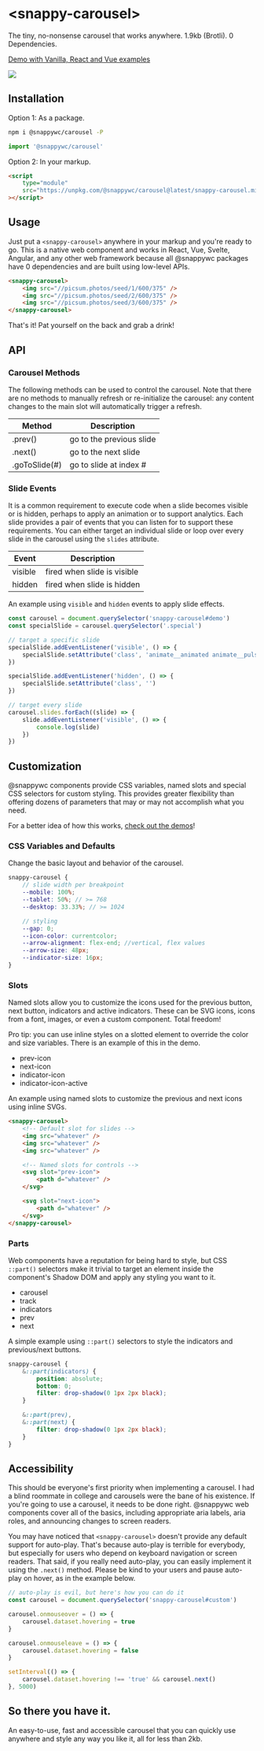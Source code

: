 # &lt;snappy-carousel&gt;

The tiny, no-nonsense carousel that works anywhere.
1.9kb (Brotli). 0 Dependencies.

[Demo with Vanilla, React and Vue examples](https://codepen.io/kaicna/pen/PoErQyv)

![](https://github.com/kaina-agency/snappy/blob/main/screenshots/snappy-carousel.png?raw=true)

## Installation

Option 1: As a package.

```sh
npm i @snappywc/carousel -P
```

```js
import '@snappywc/carousel'
```

Option 2: In your markup.

```html
<script
	type="module"
	src="https://unpkg.com/@snappywc/carousel@latest/snappy-carousel.min.js"
></script>
```

## Usage

Just put a `<snappy-carousel>` anywhere in your markup and you're ready to go. This is a native web component and works in React, Vue, Svelte, Angular, and any other web framework because all @snappywc packages have 0 dependencies and are built using low-level APIs.

```html
<snappy-carousel>
	<img src="//picsum.photos/seed/1/600/375" />
	<img src="//picsum.photos/seed/2/600/375" />
	<img src="//picsum.photos/seed/3/600/375" />
</snappy-carousel>
```

That's it! Pat yourself on the back and grab a drink!

## API

### Carousel Methods

The following methods can be used to control the carousel. Note that there are no methods to manually refresh or re-initialize the carousel: any content changes to the main slot will automatically trigger a refresh.

| Method        | Description              |
| ------------- | ------------------------ |
| .prev()       | go to the previous slide |
| .next()       | go to the next slide     |
| .goToSlide(#) | go to slide at index #   |

### Slide Events

It is a common requirement to execute code when a slide becomes visible or is hidden, perhaps to apply an animation or to support analytics. Each slide provides a pair of events that you can listen for to support these requirements. You can either target an individual slide or loop over every slide in the carousel using the `slides` attribute.

| Event   | Description                 |
| ------- | --------------------------- |
| visible | fired when slide is visible |
| hidden  | fired when slide is hidden  |

An example using `visible` and `hidden` events to apply slide effects.

```js
const carousel = document.querySelector('snappy-carousel#demo')
const specialSlide = carousel.querySelector('.special')

// target a specific slide
specialSlide.addEventListener('visible', () => {
	specialSlide.setAttribute('class', 'animate__animated animate__pulse')
})

specialSlide.addEventListener('hidden', () => {
	specialSlide.setAttribute('class', '')
})

// target every slide
carousel.slides.forEach((slide) => {
	slide.addEventListener('visible', () => {
		console.log(slide)
	})
})
```

## Customization

@snappywc components provide CSS variables, named slots and special CSS selectors for custom styling. This provides greater flexibility than offering dozens of parameters that may or may not accomplish what you need.

For a better idea of how this works, [check out the demos](https://codepen.io/kaicna/pen/PoErQyv)!

### CSS Variables and Defaults

Change the basic layout and behavior of the carousel.

```scss
snappy-carousel {
	// slide width per breakpoint
	--mobile: 100%;
	--tablet: 50%; // >= 768
	--desktop: 33.33%; // >= 1024

	// styling
	--gap: 0;
	--icon-color: currentcolor;
	--arrow-alignment: flex-end; //vertical, flex values
	--arrow-size: 48px;
	--indicator-size: 16px;
}
```

### Slots

Named slots allow you to customize the icons used for the previous button, next button, indicators and active indicators. These can be SVG icons, icons from a font, images, or even a custom component. Total freedom!

Pro tip: you can use inline styles on a slotted element to override the color and size variables. There is an example of this in the demo.

- prev-icon
- next-icon
- indicator-icon
- indicator-icon-active

An example using named slots to customize the previous and next icons using inline SVGs.

```html
<snappy-carousel>
	<!-- Default slot for slides -->
	<img src="whatever" />
	<img src="whatever" />
	<img src="whatever" />

	<!-- Named slots for controls -->
	<svg slot="prev-icon">
		<path d="whatever" />
	</svg>

	<svg slot="next-icon">
		<path d="whatever" />
	</svg>
</snappy-carousel>
```

### Parts

Web components have a reputation for being hard to style, but CSS `::part()` selectors make it trivial to target an element inside the component's Shadow DOM and apply any styling you want to it.

- carousel
- track
- indicators
- prev
- next

A simple example using `::part()` selectors to style the indicators and previous/next buttons.

```scss
snappy-carousel {
	&::part(indicators) {
		position: absolute;
		bottom: 0;
		filter: drop-shadow(0 1px 2px black);
	}

	&::part(prev),
	&::part(next) {
		filter: drop-shadow(0 1px 2px black);
	}
}
```

## Accessibility

This should be everyone's first priority when implementing a carousel. I had a blind roommate in college and carousels were the bane of his existence. If you're going to use a carousel, it needs to be done right. @snappywc web components cover all of the basics, including appropriate aria labels, aria roles, and announcing changes to screen readers.

You may have noticed that `<snappy-carousel>` doesn't provide any default support for auto-play. That's because auto-play is terrible for everybody, but especially for users who depend on keyboard navigation or screen readers. That said, if you really need auto-play, you can easily implement it using the `.next()` method. Please be kind to your users and pause auto-play on hover, as in the example below.

```js
// auto-play is evil, but here's how you can do it
const carousel = document.querySelector('snappy-carousel#custom')

carousel.onmouseover = () => {
	carousel.dataset.hovering = true
}

carousel.onmouseleave = () => {
	carousel.dataset.hovering = false
}

setInterval(() => {
	carousel.dataset.hovering !== 'true' && carousel.next()
}, 5000)
```

## So there you have it.

An easy-to-use, fast and accessible carousel that you can quickly use anywhere and style any way you like it, all for less than 2kb.
